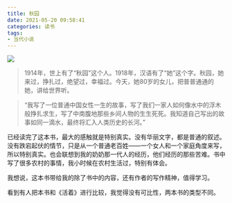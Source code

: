 ```yaml
---
title: 秋园
date: 2021-05-20 09:58:41
categories: 读书
tags:
- 当代小说
---
```



![](https://www.hualigs.cn/image/60a5cce247059.jpg)


> 1914年，世上有了“秋园”这个人。1918年，汉语有了“她”这个字。秋园，她来过，挣扎过，绝望过，幸福过。今天，她80岁的女儿，把普普通通的她，讲给世界听。


> “我写了一位普通中国女性一生的故事，写了我们一家人如何像水中的浮木般挣扎求生，写了中南腹地那些乡间人物的生生死死。我知道自己写出的故事如同一滴水，最终将汇入人类历史的长河。”


已经读完了这本书，最大的感触就是特别真实。没有华丽文字，都是普通的叙述。没有跌宕起伏的情节，只是从一个普通老百姓——一个女人和一个家庭角度来写，所以特别真实。也会联想到我的奶奶那一代人的经历，他们经历的那些苦难。书中写了很多农村的事情，我小时候在农村生活过，特别有体会。

我想说，这本书带给我的除了书中的内容，还有作者的写作精神，值得学习。

看到有人把本书和《活着》进行比较，我觉得没有可比性，两本书的类型不同。